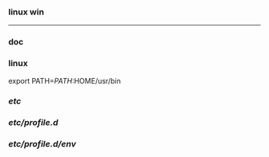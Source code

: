 ### linux win
---

### doc

### linux
export PATH=$PATH:$HOME/usr/bin

### *etc*
### *etc/profile.d*
### *etc/profile.d/env*





































